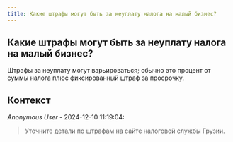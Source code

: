 ```yaml
---
title: Какие штрафы могут быть за неуплату налога на малый бизнес?
---
```


## Какие штрафы могут быть за неуплату налога на малый бизнес?

Штрафы за неуплату могут варьироваться; обычно это процент от суммы налога плюс фиксированный штраф за просрочку.

## Контекст

_Anonymous User_ - 2024-12-10 11:19:04:

> Уточните детали по штрафам на сайте налоговой службы Грузии.

